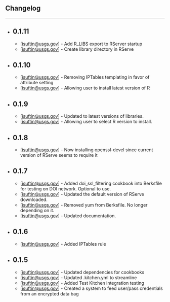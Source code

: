 ## Changelog
---------

- 0.1.11
  -----
  - [isuftin@usgs.gov] - Add R_LIBS export to RServer startup
  - [isuftin@usgs.gov] - Create library directory in RServe

- 0.1.10
  -----
  - [isuftin@usgs.gov] - Removing IPTables templating in favor of attribute setting
  - [isuftin@usgs.gov] - Allowing user to install latest version of R

- 0.1.9
  -----
  - [isuftin@usgs.gov] - Updated to latest versions of libraries. 
  - [isuftin@usgs.gov] - Allowing user to select R version to install.

- 0.1.8
  -----
  - [isuftin@usgs.gov] - Now installing openssl-devel since current version of RServe seems to require it

- 0.1.7
  -----
  - [isuftin@usgs.gov] - Added doi_ssl_filtering cookbook into Berksfile for testing on DOI network. Optional to use.
  - [isuftin@usgs.gov] - Updated the default version of RServe downloaded.
  - [isuftin@usgs.gov] - Removed yum from Berksfile. No longer depending on it. 
  - [isuftin@usgs.gov] - Updated documentation.

- 0.1.6
  -----
  - [isuftin@usgs.gov] - Added IPTables rule

- 0.1.5
  -----
  - [isuftin@usgs.gov] - Updated dependencies for cookbooks
  - [isuftin@usgs.gov] - Updated .kitchen.yml to streamline
  - [isuftin@usgs.gov] - Added Test Kitchen integration testing
  - [isuftin@usgs.gov] - Created a system to feed user/pass credentials from an encrypted data bag